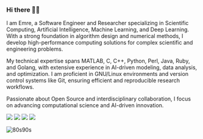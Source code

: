### Hi there 👋🏽

I am Emre, a Software Engineer and Researcher specializing in Scientific Computing, Artificial Intelligence, Machine Learning, and Deep Learning. With a strong foundation in algorithm design and numerical methods, I develop high-performance computing solutions for complex scientific and engineering problems.

My technical expertise spans MATLAB, C, C++, Python, Perl, Java, Ruby, and Golang, with extensive experience in AI-driven modeling, data analysis, and optimization. I am proficient in GNU/Linux environments and version control systems like Git, ensuring efficient and reproducible research workflows.

Passionate about Open Source and interdisciplinary collaboration, I focus on advancing computational science and AI-driven innovation.
 

[<img src="https://img.shields.io/badge/twitter-%2312100E.svg?&style=for-the-badge&logo=x&logoColor=white%22" />](https://x.com/emre_sci_ai/)
[<img src = "https://img.shields.io/badge/instagram-%23E4405F.svg?style=for-the-badge&logo=instagram&logoColor=white">](https://www.instagram.com/emre.sci.ai/)
[<img src="https://img.shields.io/badge/linkedin-%230077B5.svg?&style=for-the-badge&logo=linkedin&logoColor=white" />](http://linkedin.com)
[<img src ="https://img.shields.io/badge/Website-ed-%23.svg?&style=for-the-badge&logo=&logoColor=white%22">](https://emre-demirbag.github.io/)


![80s90s](https://user-images.githubusercontent.com/77526623/151553389-450d7579-e8ee-42df-a19f-cfdab43d1ea2.jpg)
